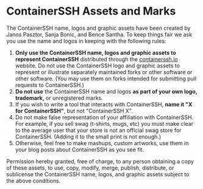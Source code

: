 # ContainerSSH Assets and Marks

The ContainerSSH name, logos and graphic assets have been created by Janos Pasztor, Sanja Bonic, and Bence Santha. To keep things fair we ask you use the name and logos in keeping with the following rules:

1. **Only use the ContainerSSH name, logos and graphic assets to represent ContainerSSH** distributed through the [containerssh.io](https://containerssh.io) website. Do not use the ContainerSSH logo and graphic assets to represent or illustrate separately maintained forks or other software or other software. (You may use them on forks intended for submitting pull requests to ContainerSSH.)
3. **Do not use** the ContainerSSH name and logos **as part of your own logo, trademark,** or unregistered marks.
4. If you wish to write a tool that interacts with ContainerSSH, **name it "X for ContainerSSH"**, but not "ContainerSSH X".
5. Do not make false representation of your affiliation with ContainerSSH. For example, if you sell swag (t-shirts, mugs, etc) you must make clear to the average user that your store is not an official swag store for ContainerSSH. (Adding it to the small print is not enough.)
6. Otherwise, feel free to make mashups, custom artworks, use them in your blog posts about ContainerSSH as you see fit.

Permission hereby granted, free of charge, to any person obtaining a copy of these assets, to use, copy, modify, merge, publish, distribute, or sublicense the ContainerSSH name, logos, and graphic assets subject to the above conditions.
